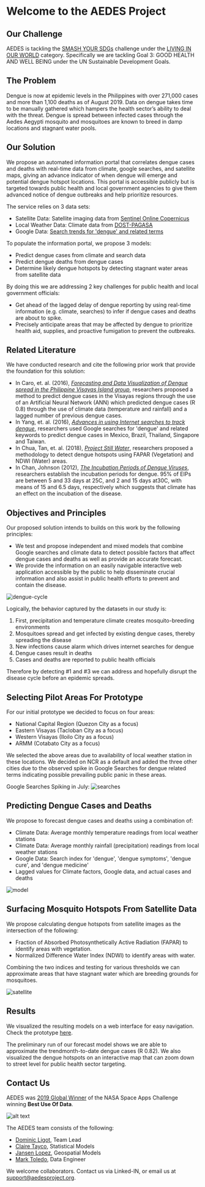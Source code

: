 # Welcome to the AEDES Project

## Our Challenge

AEDES is tackling the [SMASH YOUR SDGs](https://2019.spaceappschallenge.org/challenges/living-our-world/smash-your-sdgs/details) challenge under the [LIVING IN OUR WORLD](https://2019.spaceappschallenge.org/challenges/living-our-world/) category. Specifically we are tackling Goal 3: GOOD HEALTH AND WELL BEING under the UN Sustainable Development Goals.

## The Problem

Dengue is now at epidemic levels in the Philippines with over 271,000 cases and more than 1,100 deaths as of August 2019. Data on dengue takes time to be manually gathered which hampers the health sector’s ability to deal with the threat. Dengue is spread between infected cases through the Aedes Aegypti mosquito and mosquitoes are known to breed in damp locations and stagnant water pools.

## Our Solution

We propose an automated information portal that correlates dengue cases and deaths with real-time data from climate, google searches, and satellite maps, giving an advance indicator of when dengue will emerge and potential dengue hotspot locations. This portal is accessible publicly but is targeted towards public health and local government agencies to give them advanced notice of dengue outbreaks and help prioritize resources.

The service relies on 3 data sets:
* Satellite Data: Satellite imaging data from [Sentinel Online Copernicus](https://sentinel.esa.int/web/sentinel/sentinel-data-access)
* Local Weather Data: Climate data from [DOST-PAGASA](http://bagong.pagasa.dost.gov.ph/climate/climatological-normals)
* Google Data: [Search trends for 'dengue' and related terms](https://trends.google.com/trends/explore?date=today%205-y&geo=PH&q=dengue)

To populate the information portal, we propose 3 models:
* Predict dengue cases from climate and search data
* Predict dengue deaths from dengue cases
* Determine likely dengue hotspots by detecting stagnant water areas from satellite data

By doing this we are addressing 2 key challenges for public health and local government officials:
* Get ahead of the lagged delay of dengue reporting by using real-time information (e.g. climate, searches) to infer if dengue cases and deaths are about to spike.
* Precisely anticipate areas that may be affected by dengue to prioritize health aid, supplies, and proactive fumigation to prevent the outbreaks.

## Related Literature

We have conducted research and cite the following prior work that provide the foundation for this solution:
* In Caro, et. al. (2016), *[Forecasting and Data Visualization of Dengue spread in the Philippine Visayas Island group](https://github.com/aedesproject/nasa_hack/blob/master/literature/07785420%20-%20Forecasting%20and%20Data%20Visualization%20of%20Dengue%20Spread%20in%20PH%20Visayas.pdf)*, researchers proposed a method to predict dengue cases in the Visayas regions through the use of an Artificial Neural Network (ANN) which predicted dengue cases (R 0.8) through the use of climate data (temperature and rainfall) and a lagged number of previous dengue cases.
* In Yang, et. al. (2016), *[Advances in using Internet searches to track dengue](https://github.com/aedesproject/nasa_hack/blob/master/literature/Advances_in_using_Internet_searches_to_track_dengu.pdf)*, researchers used Google searches for 'dengue' and related keywords to predict dengue cases in Mexico, Brazil, Thailand, Singapore and Taiwan.
* In Chua, Tan, et. al. (2018), *[Project Still Water](https://github.com/aedesproject/nasa_hack/blob/master/literature/Stagnant%20Water%20Maps%20from%20Satellite%20Infrared%20Data.pdf)*, researchers proposed a methodology to detect dengue hotspots using FAPAR (Vegetation) and NDWI (Water) areas.
* In Chan, Johnson (2012), *[The Incubation Periods of Dengue Viruses](https://github.com/aedesproject/nasa_hack/blob/master/literature/Incubation-Dengue-pone.0050972.pdf)*, researchers establish the incubation periods for dengue. 95% of EIPs are between 5 and 33 days at 25C, and 2 and 15 days at30C, with means of 15 and 6.5 days, respectively which suggests that climate has an effect on the incubation of the disease.

## Objectives and Principles

Our proposed solution intends to builds on this work by the following principles:
* We test and propose independent and mixed models that combine Google searches and climate data to detect possible factors that affect dengue cases and deaths as well as provide an accurate forecast.
* We provide the information on an easily navigable interactive web application accessible by the public to help disseminate crucial information and also assist in public health efforts to prevent and contain the disease.

![dengue-cycle](https://github.com/aedesproject/nasa_hack/blob/master/deck/dengue_data.png)

Logically, the behavior captured by the datasets in our study is:
1. First, precipitation and temperature climate creates mosquito-breeding environments
2. Mosquitoes spread and get infected by existing dengue cases, thereby spreading the disease
3. New infections cause alarm which drives internet searches for dengue
4. Dengue cases result in deaths
5. Cases and deaths are reported to public health officials

Therefore by detecting #1 and #3 we can address and hopefully disrupt the disease cycle before an epidemic spreads.

## Selecting Pilot Areas For Prototype



For our initial prototype we decided to focus on four areas:

* National Capital Region (Quezon City as a focus)
* Eastern Visayas (Tacloban City as a focus)
* Western Visayas (Iloilo City as a focus)
* ARMM (Cotabato City as a focus)

We selected the above areas due to availability of local weather station in these locations. We decided on NCR as a default and added the three other cities due to the observed spike in Google Searches for dengue related terms indicating possible prevailing public panic in these areas.

Google Searches Spiking in July: 
![searches](https://github.com/aedesproject/nasa_hack/blob/master/deck/dengue_searches.png)

## Predicting Dengue Cases and Deaths

We propose to forecast dengue cases and deaths using a combination of:

* Climate Data: Average monthly temperature readings from local weather stations
* Climate Data: Average monthly rainfall (precipitation) readings from local weather stations
* Google Data: Search index for 'dengue', 'dengue symptoms', 'dengue cure', and 'dengue medicine'
* Lagged values for Climate factors, Google data, and actual cases and deaths

![model](https://github.com/aedesproject/nasa_hack/blob/master/deck/dengue_model.png)

## Surfacing Mosquito Hotspots From Satellite Data

We propose calculating dengue hotspots from satellite images as the intersection of the following:

* Fraction of Absorbed Photosynthetically Active Radiation (FAPAR) to identify areas with vegetation.
* Normalized Difference Water Index (NDWI) to identify areas with water.

Combining the two indices and testing for various thresholds we can approximate areas that have stagnant water which are breeding grounds for mosquitoes.

![satellite](https://github.com/aedesproject/nasa_hack/blob/master/deck/satellite.png)

## Results

We visualized the resulting models on a web interface for easy navigation. Check the prototype [here](http://aedesproject.org).

The preliminary run of our forecast model shows we are able to approximate the trendmonth-to-date dengue cases (R 0.82). We also visualized the dengue hotspots on an interactive map that can zoom down to street level for public health sector targeting.

## Contact Us

AEDES was [2019 Global Winner](https://2019.spaceappschallenge.org/awards/) of the NASA Space Apps Challenge winning **Best Use Of Data**. 

![alt text](https://github.com/docligot/aedesproject/blob/master/deck/TEAM_AEDES.jpg "Grand Prize")

The AEDES team consists of the following: 

* [Dominic Ligot](https://www.linkedin.com/in/docligot/), Team Lead
* [Claire Tayco](https://www.linkedin.com/in/claire-san-juan-tayco-81361828/), Statistical Models
* [Jansen Lopez](https://www.linkedin.com/in/jansen-lopez/), Geospatial Models
* [Mark Toledo](https://www.linkedin.com/in/toledomark/), Data Engineer

We welcome collaborators. Contact us via Linked-IN, or email us at support@aedesproject.org.
